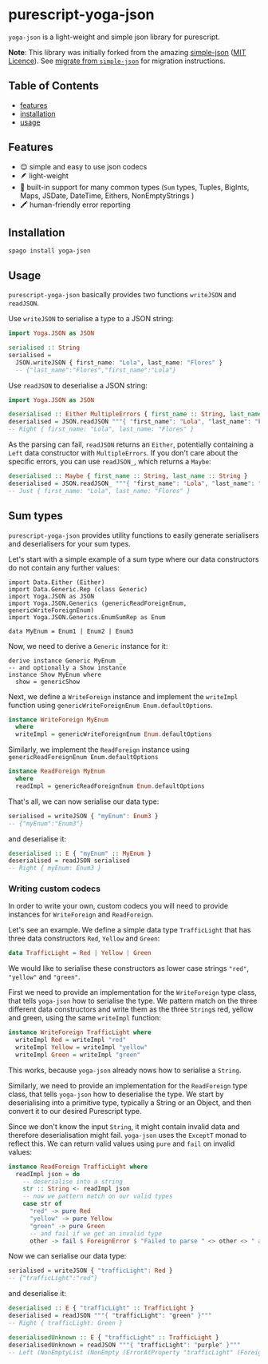 # purescript-yoga-json

`yoga-json` is a light-weight and simple json library for purescript. 

**Note**: This library was initially forked from the amazing [simple-json](https://github.com/justinwoo/purescript-simple-json) ([MIT Licence](./LICENSE/simple-json.LICENSE)). See [migrate from `simple-json`](#migrate-from-purescript-simple-json) for migration instructions.

## Table of Contents
* [features](#features)
* [installation](#installation)
* [usage](#usage)

## Features

* 😌 simple and easy to use json codecs
* 🪶 light-weight
* 🤖 built-in support for many common types (`Sum` types, Tuples, BigInts, Maps, JSDate, DateTime, Eithers, NonEmptyStrings )
* 🖍 human-friendly error reporting 

## Installation

```
spago install yoga-json
```

## Usage

`purescript-yoga-json` basically provides two functions `writeJSON` and `readJSON`.

Use `writeJSON` to serialise a type to a JSON string:

```purescript
import Yoga.JSON as JSON

serialised :: String
serialised =
  JSON.writeJSON { first_name: "Lola", last_name: "Flores" }
  -- {"last_name":"Flores","first_name":"Lola"}
```

Use `readJSON` to deserialise a JSON string:
```purescript
import Yoga.JSON as JSON

deserialised :: Either MultipleErrors { first_name :: String, last_name :: String } 
deserialised = JSON.readJSON """{ "first_name": "Lola", "last_name": "Flores" }"""
-- Right { first_name: "Lola", last_name: "Flores" }
```

As the parsing can fail, `readJSON` returns an `Either`, potentially containing a `Left` data constructor with `MultipleErrors`. If you don't care about the specific errors, you can use `readJSON_`, which returns a `Maybe`:

```purescript
deserialised :: Maybe { first_name :: String, last_name :: String } 
deserialised = JSON.readJSON_ """{ "first_name": "Lola", "last_name": "Flores" }"""
-- Just { first_name: "Lola", last_name: "Flores" }
```


## Sum types

`purescript-yoga-json` provides utility functions to easily generate serialisers and deserialisers for your sum types.

Let's start with a simple example of a sum type where our data constructors do not contain any further values:

```
import Data.Either (Either)
import Data.Generic.Rep (class Generic)
import Yoga.JSON as JSON
import Yoga.JSON.Generics (genericReadForeignEnum, genericWriteForeignEnum)
import Yoga.JSON.Generics.EnumSumRep as Enum

data MyEnum = Enum1 | Enum2 | Enum3
```

Now, we need to derive a `Generic` instance for it:

```
derive instance Generic MyEnum _
-- and optionally a Show instance
instance Show MyEnum where
  show = genericShow
```

Next, we define a `WriteForeign` instance and implement the `writeImpl` function using `genericWriteForeignEnum Enum.defaultOptions`. 

```purescript
instance WriteForeign MyEnum
  where
  writeImpl = genericWriteForeignEnum Enum.defaultOptions
```

Similarly, we implement the `ReadForeign` instance using `genericReadForeignEnum Enum.defaultOptions`
```purescript
instance ReadForeign MyEnum
  where
  readImpl = genericReadForeignEnum Enum.defaultOptions
```

That's all, we can now serialise our data type:
```purescript
serialised = writeJSON { "myEnum": Enum3 }
-- {"myEnum":"Enum3"}
```
and deserialise it:
```purescript
deserialised :: E { "myEnum" :: MyEnum }
deserialised = readJSON serialised
-- Right { myEnum: Enum3 }
```

### Writing custom codecs

In order to write your own, custom codecs you will need to provide instances for `WriteForeign` and `ReadForeign`. 

Let's see an example. We define a simple data type `TrafficLight` that has three data constructors `Red`, `Yellow` and `Green`:
```purescript
data TrafficLight = Red | Yellow | Green
```
We would like to serialise these constructors as lower case strings `"red"`, `"yellow"` and `"green"`.

First we need to provide an implementation for the `WriteForeign` type class, that tells `yoga-json` how to serialise the type. We pattern match on the three different data constructors and write them as the three `String`s red, yellow and green, using the same `writeImpl` function:
```purescript
instance WriteForeign TrafficLight where
  writeImpl Red = writeImpl "red"
  writeImpl Yellow = writeImpl "yellow"
  writeImpl Green = writeImpl "green"
```
This works, because `yoga-json` already nows how to serialise a `String`. 

Similarly, we need to provide an implementation for the `ReadForeign` type class, that tells `yoga-json` how to deserialise the type. We start by deserialising into a primitive type, typically a String or an Object, and then convert it to our desired Purescript type.

Since we don't know the input `String`, it might contain invalid data and therefore deserialisation might fail. `yoga-json` uses the `ExceptT` monad to reflect this. We can return valid values using `pure` and `fail` on invalid values:

```purescript
instance ReadForeign TrafficLight where
  readImpl json = do
    -- deserialise into a string
    str :: String <- readImpl json  
    -- now we pattern match on our valid types
    case str of
      "red" -> pure Red
      "yellow" -> pure Yellow
      "green" -> pure Green
      -- and fail if we get an invalid type
      other -> fail $ ForeignError $ "Failed to parse " <> other <> " as TrafficLight"
```

Now we can serialise our data type:
```purescript
serialised = writeJSON { "trafficLight": Red }
-- {"trafficLight":"red"}
```

and deserialise it:
```purescript
deserialised :: E { "trafficLight" :: TrafficLight }
deserialised = readJSON """{ "trafficLight": "green" }"""
-- Right { trafficLight: Green }

deserialisedUnknown :: E { "trafficLight" :: TrafficLight }
deserialisedUnknown = readJSON """{ "trafficLight": "purple" }"""
-- Left (NonEmptyList (NonEmpty (ErrorAtProperty "trafficLight" (ForeignError "Failed to parse purple as TrafficLight")) Nil))
```

